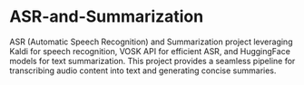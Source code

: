 # ASR-and-Summarization

ASR (Automatic Speech Recognition) and Summarization project leveraging Kaldi for speech recognition, VOSK API for efficient ASR, and HuggingFace models for text summarization. This project provides a seamless pipeline for transcribing audio content into text and generating concise summaries.
